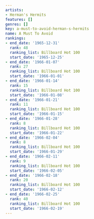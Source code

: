 ```yaml
---
artists:
- Herman's Hermits
features: []
genres: []
key: a-must-to-avoid-herman-s-hermits
name: A Must To Avoid
rankings:
- end_date: '1965-12-31'
  rank: 48
  ranking_list: Billboard Hot 100
  start_date: '1965-12-25'
- end_date: '1966-01-07'
  rank: 27
  ranking_list: Billboard Hot 100
  start_date: '1966-01-01'
- end_date: '1966-01-14'
  rank: 15
  ranking_list: Billboard Hot 100
  start_date: '1966-01-08'
- end_date: '1966-01-21'
  rank: 11
  ranking_list: Billboard Hot 100
  start_date: '1966-01-15'
- end_date: '1966-01-28'
  rank: 8
  ranking_list: Billboard Hot 100
  start_date: '1966-01-22'
- end_date: '1966-02-04'
  rank: 8
  ranking_list: Billboard Hot 100
  start_date: '1966-01-29'
- end_date: '1966-02-11'
  rank: 9
  ranking_list: Billboard Hot 100
  start_date: '1966-02-05'
- end_date: '1966-02-18'
  rank: 20
  ranking_list: Billboard Hot 100
  start_date: '1966-02-12'
- end_date: '1966-02-25'
  rank: 40
  ranking_list: Billboard Hot 100
  start_date: '1966-02-19'
---
```


